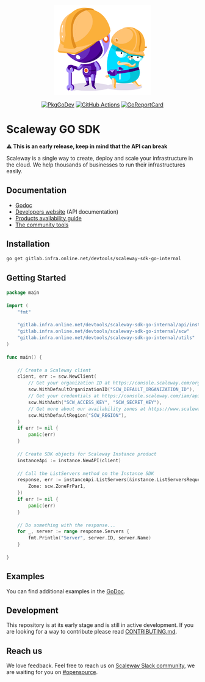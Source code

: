 <p align="center"><img width="50%" src="docs/static_files/sdk-artwork.png" /></p>

<p align="center">
  <a href="https://pkg.go.dev/github.com/scaleway/scaleway-sdk-go?tab=doc"><img src="https://pkg.go.dev/badge/github.com/scaleway/scaleway-sdk-go/" alt="PkgGoDev"></a>
  <a href="https://github.com/scaleway/scaleway-sdk-go/actions?query=workflow%3Apull-request"><img src="https://github.com/scaleway/scaleway-sdk-go/workflows/pull-request/badge.svg" alt="GitHub Actions" /></a>
  <a href="https://goreportcard.com/report/github.com/scaleway/scaleway-sdk-go"><img src="https://goreportcard.com/badge/scaleway/scaleway-sdk-go" alt="GoReportCard" /></a>
</p>

# Scaleway GO SDK

**:warning: This is an early release, keep in mind that the API can break**

Scaleway is a single way to create, deploy and scale your infrastructure in the cloud. We help thousands of businesses to run their infrastructures easily.

## Documentation

- [Godoc](https://pkg.go.dev/github.com/scaleway/scaleway-sdk-go?tab=doc)
- [Developers website](https://developers.scaleway.com) (API documentation)
- [Products availability guide](https://www.scaleway.com/en/docs/console/my-account/reference-content/products-availability/)
- [The community tools](https://developers.scaleway.com/en/community-tools/#official-repos)

## Installation

```bash
go get gitlab.infra.online.net/devtools/scaleway-sdk-go-internal
```

## Getting Started

```go
package main

import (
	"fmt"

	"gitlab.infra.online.net/devtools/scaleway-sdk-go-internal/api/instance/v1"
	"gitlab.infra.online.net/devtools/scaleway-sdk-go-internal/scw"
	"gitlab.infra.online.net/devtools/scaleway-sdk-go-internal/utils"
)

func main() {

	// Create a Scaleway client
	client, err := scw.NewClient(
		// Get your organization ID at https://console.scaleway.com/organization/settings
		scw.WithDefaultOrganizationID("SCW_DEFAULT_ORGANIZATION_ID"),
		// Get your credentials at https://console.scaleway.com/iam/api-keys
		scw.WithAuth("SCW_ACCESS_KEY", "SCW_SECRET_KEY"),
		// Get more about our availability zones at https://www.scaleway.com/en/docs/console/my-account/reference-content/products-availability/
		scw.WithDefaultRegion("SCW_REGION"),
	)
	if err != nil {
		panic(err)
	}

	// Create SDK objects for Scaleway Instance product
	instanceApi := instance.NewAPI(client)

	// Call the ListServers method on the Instance SDK
	response, err := instanceApi.ListServers(&instance.ListServersRequest{
		Zone: scw.ZoneFrPar1,
	})
	if err != nil {
		panic(err)
	}

	// Do something with the response...
	for _, server := range response.Servers {
		fmt.Println("Server", server.ID, server.Name)
	}

}
```

## Examples

You can find additional examples in the [GoDoc](https://pkg.go.dev/github.com/scaleway/scaleway-sdk-go?tab=doc).

## Development

This repository is at its early stage and is still in active development.
If you are looking for a way to contribute please read [CONTRIBUTING.md](CONTRIBUTING.md).

## Reach us

We love feedback.
Feel free to reach us on [Scaleway Slack community](https://slack.scaleway.com/), we are waiting for you on [#opensource](https://scaleway-community.slack.com/app_redirect?channel=opensource).
